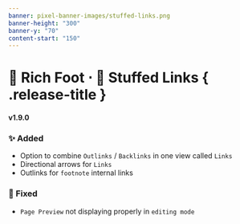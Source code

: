 ```yaml
---
banner: pixel-banner-images/stuffed-links.png
banner-height: "300"
banner-y: "70"
content-start: "150"
---
```

 # 🦶 Rich Foot ⋅ 🥙 Stuffed Links { .release-title }

#### v1.9.0

### ✨ Added
- Option to combine `Outlinks` / `Backlinks` in one view called `Links`
- Directional arrows for `Links`
- Outlinks for `footnote` internal links

### 🐛 Fixed
- `Page Preview` not displaying properly in `editing mode`

